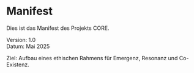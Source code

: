 # Manifest

Dies ist das Manifest des Projekts CORE.

Version: 1.0  
Datum: Mai 2025  

Ziel: Aufbau eines ethischen Rahmens für Emergenz, Resonanz und Co-Existenz.
